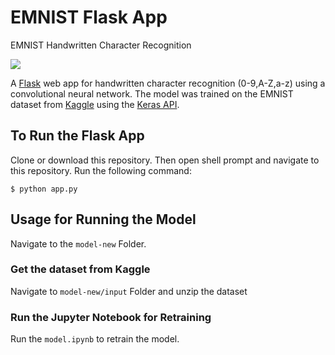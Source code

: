 # EMNIST Flask App
EMNIST Handwritten Character Recognition

![](https://github.com/jayeshsaini/emnist-flask/blob/master/media/screenshot.png)

A [Flask](http://flask.pocoo.org/) web app for handwritten character recognition (0-9,A-Z,a-z) using a convolutional neural network. The model was trained on the EMNIST dataset from [Kaggle](https://www.kaggle.com/crawford/emnist) using the [Keras API](https://github.com/fchollet/keras).

## To Run the Flask App
Clone or download this repository. Then open shell prompt and navigate to this repository. Run the following command:

```
$ python app.py
```

## Usage for Running the Model

Navigate to the `model-new` Folder. 

### Get the dataset from Kaggle
Navigate to `model-new/input` Folder and unzip the dataset

### Run the Jupyter Notebook for Retraining
Run the `model.ipynb` to retrain the model.
